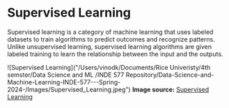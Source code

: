 # Supervised Learning

Supervised learning is a category of machine learning that uses labeled datasets to train algorithms to predict outcomes and recognize patterns. Unlike unsupervised learning, supervised learning algorithms are given labeled training to learn the relationship between the input and the outputs. 


![Supervised Learning]("/Users/vinodk/Documents/Rice Univeristy/4th semster/Data Science and ML /INDE 577 Repository/Data-Science-and-Machine-Learning-INDE-577---Spring-2024-/Images/Supervised_Learning.jpeg")
**Image source:** [Supervised Learning](https://www.kdnuggets.com/understanding-supervised-learning-theory-and-overview)

